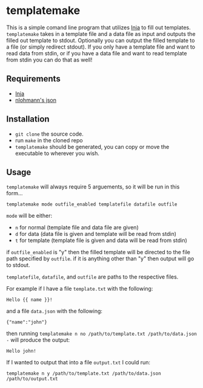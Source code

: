 # templatemake

This is a simple comand line program that utilizes [Inja](https://github.com/pantor/inja) to
fill out templates. `templatemake` takes in a template file and a data file as input and outputs
the filled out template to stdout. Optionally you can output the filled template to a file (or simply redirect stdout).
If you only have a template file and want to read data from stdin, or if you have a data file and want to read template from stdin
you can do that as well!

## Requirements

* [Inja](https://github.com/pantor/inja)
* [nlohmann's json](https://github.com/nlohmann/json)

## Installation

* `git clone` the source code.
* run `make` in the cloned repo
* `templatemake` should be generated, you can copy or move the executable to wherever you wish.

## Usage

`templatemake` will always require 5 arguements, so it will be run in this form...

`templatemake mode outfile_enabled templatefile datafile outfile`

`mode` will be either: 
* `n` for normal (template file and data file are given)
* `d` for data (data file is given and template will be read from stdin)
* `t` for template (template file is given and data will be read from stdin)

if `outfile_enabled` is "y" then the filled template will be directed to the file path specified by `outfile`.
if it is anything other than "y" then output will go to stdout.

`templatefile`, `datafile`, and `outfile` are paths to the respective files.

For example if I have a file `template.txt` with the following:

`Hello {{ name }}!`

and a file `data.json` with the following:

`{"name":"john"}`

then running `templatemake n no /path/to/template.txt /path/to/data.json -` will produce the output:

`Hello john!`

If I wanted to output that into a file `output.txt` I could run:

`templatemake n y /path/to/template.txt /path/to/data.json /path/to/output.txt`
